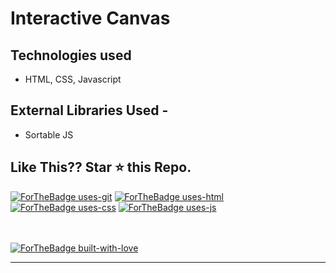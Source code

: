 # Interactive Canvas

## Technologies used

- HTML, CSS, Javascript

## External Libraries Used - 
- Sortable JS

## Like This?? Star ⭐ this Repo.

[![ForTheBadge uses-git](http://ForTheBadge.com/images/badges/uses-git.svg)](https://github.com/Sparsh-Srivastava/Interactive-canvas)
[![ForTheBadge uses-html](http://ForTheBadge.com/images/badges/uses-html.svg)](https://github.com/Sparsh-Srivastava/Interactive-canvas)
[![ForTheBadge uses-css](http://ForTheBadge.com/images/badges/uses-css.svg)](https://github.com/Sparsh-Srivastava/Interactive-canvas)
[![ForTheBadge uses-js](http://ForTheBadge.com/images/badges/uses-js.svg)](https://github.com/Sparsh-Srivastava/Interactive-canvas)

<br><br>
[![ForTheBadge built-with-love](http://ForTheBadge.com/images/badges/built-with-love.svg)](https://github.com/Sparsh-Srivastava/Interactive-canvas)

---
